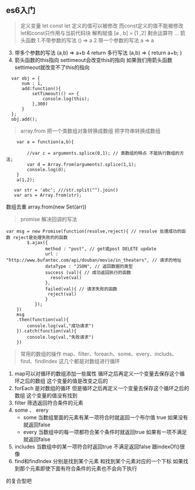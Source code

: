 ## es6入门
> 定义变量 let const
 let 定义的值可以被修改 而const定义的值不能被修改 let和const只作用与当前代码块
> 解构赋值 [a , b] = [1 ,2]
  剩余运算符 ...
> 箭头函数 
  1.不带参数的写法 () =>  a 
  2.带一个参数的写法 a => a
  3. 带多个参数的写法  (a,b) => a+b
  4 return 多行写法 (a,b) => {
      return a+b;
  }
  5. 箭头函数的this指向 settimeout会改变this的指向 如果我们用箭头函数 settimeout就改变不了this的指向
  ```
    var obj = {
        num : 1,
        add:function(){
            setTimeout(() => {
                console.log(this);
            },300)
        }
    };
    obj.add();
  ```
> array.from 把一个类数组对象转换成数组  把字符串转换成数组
```
    var a = function(a,b){
            
        //var c = arguments.splice(0,1); // 类数组的特点 不能执行数组的方法;
        var d = Array.from(arguments).splice(1,1);
        console.log(d);
    }
    a(1,2);
```
```
   var str = 'abc'; ///str.split("").join()
   var ars = Array.from(str);
```
数组去重 array.from(new Set(arr))
> promise 解决回调的写法
```
var msg = new Promise(function(resolve,reject){ // resolve 处理成功的函数 reject是处理失败的的函数
        $.ajax({
               method : "post", // get或post DELETE update
               url : "http://www.bufantec.com/api/douban/movie/in_theaters", // 请求的地址
               dataType : "JSON", // 返回数据的类型
               success (val){ // 成功返回执行的函数
                 resolve(val)
               },
               failed(val){ // 请求失败的函数
                reject(val)
               }
           });
    })
    msg
    .then(function(val){
        console.log(val,"成功请求")
    }).catch(function(val){
        console.log(val,"失败请求")
    })
```
> 常用的数组的操作 map、filter、foreach、some、every、includs、find、findIndex  这几个都是对数组进行循环 
1. map可以对循环的数组添加一些属性 循环之后再定义一个变量去保存这个循环之后的数组 这个变量的值是改变之后的
2. forEach 是对数组的循环 但是循环之后再定义一个变量去保存这个循环之后的数组 这个变量的值没有找到
3. filter 筛选返回符合条件的元素  
4. some 、 erery
   + some 当数组里面的元素有某一项符合时就返回一个布尔值 true 如果没有就返回false
   + every 当数组中的每一项都符合某个条件时就返回true 如果有一项不满足就返回false
5. includes 当数组中的某一项符合时返回true 不满足返回false 跟indexOf()很像 
6. find和findIndex 分别是找到某个元素 和找到某个元素对应的一个下标 如果找到那个元素即使下面有符合条件的元素也不会向下执行



的复合型吧